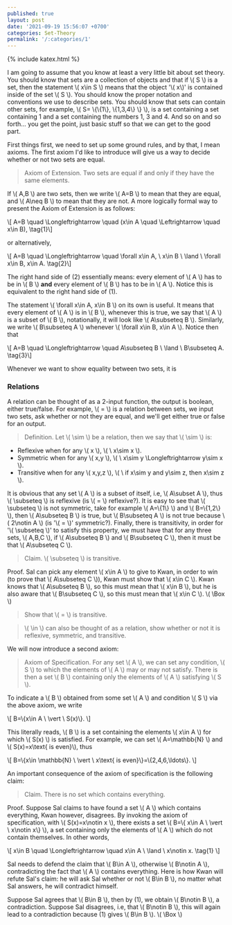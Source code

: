 ```yaml
---
published: true
layout: post
date: '2021-09-19 15:56:07 +0700'
categories: Set-Theory
permalink: '/:categories/1'
---
```

{% include katex.html %}

I am going to assume that you know at least a very little bit about set theory. You should know that sets are a collection of objects and that if \\( S \\) is a set, then the statement \\( x\in S \\) means that the object '\\( x\\)' is contained inside of the set \\( S \\). You should know the proper notation and conventions we use to describe sets. You should know that sets can contain other sets, for example, \\( S= \\{\\{1\\}, \\{1,3,4\\} \\} \\), is a set containing a set containing 1 and a set containing the numbers 1, 3 and 4. And so on and so forth... you get the point, just basic stuff so that we can get to the good part.

First things first, we need to set up some ground rules, and by that, I mean axioms. The first axiom I'd like to introduce will give us a way to decide whether or not two sets are equal.

> Axiom of Extension. Two sets are equal if and only if they have the same elements.

If \\( A,B \\) are two sets, then we write \\( A=B \\) to mean that they are equal, and \\( A\neq B \\) to mean that they are not. A more logically formal way to present the Axiom of Extension is as follows:

\\[ A=B \quad \Longleftrightarrow \quad (x\in A \quad \Leftrightarrow \quad x\in B), \tag{1}\\]

or alternatively,

\\[ A=B \quad \Longleftrightarrow \quad \forall x\in A, \ x\in B \ \land \ \forall x\in B, x\in A. \tag{2}\\]

The right hand side of (2) essentially means: every element of \\( A \\) has to be in \\( B \\) **and** every element of \\( B \\) has to be in \\( A \\). Notice this is equivalent to the right hand side of (1).

The statement \\( \forall x\in A, x\in B \\) on its own is useful. It means that every element of \\( A \\) is in \\( B \\), whenever this is true, we say that \\( A \\) is a subset of \\( B \\), notationally, it will look like \\( A\subseteq B \\). Similarly, we write \\( B\subseteq A \\) whenever \\( \forall x\in B, x\in A \\). Notice then that

\\[ A=B \quad \Longleftrightarrow \quad A\subseteq B \ \land \ B\subseteq A. \tag{3}\\]

Whenever we want to show equality between two sets, it is

### Relations

A relation can be thought of as a 2-input function, the output is boolean, either true/false. For example, \\( = \\) is a relation between sets, we input two sets, ask whether or not they are equal, and we'll get either true or false for an output.

> Definition. Let \\( \sim \\) be a relation, then we say that \\( \sim \\) is:
- Reflexive when for any \\( x \\), \\( \ x\sim x \\).
- Symmetric when for any \\( x,y \\), \\( \ x\sim y \Longleftrightarrow y\sim x \\).
- Transitive when for any \\( x,y,z \\), \\( \ if x\sim y and y\sim z, then x\sim z \\).

It is obvious that any set \\( A \\) is a subset of itself, i.e, \\( A\subset A \\), thus \\( \subseteq \\) is reflexive (is \\( = \\) reflexive?). It is easy to see that \\( \subseteq \\) is not symmetric, take for example \\( A=\\{1\\} \\) and \\( B=\\{1,2\\} \\), then \\( A\subseteq B \\) is true, but \\( B\subseteq A \\) is not true because \\( 2\notin A \\) (is '\\( = \\)' symmetric?). Finally, there is transitivity, in order for '\\( \subseteq \\)' to satisfy this property, we must have that for any three sets, \\( A,B,C \\), if \\( A\subseteq B \\) and \\( B\subseteq C \\), then it must be that \\( A\subseteq C \\). 

> Claim. \\( \subseteq \\) is transitive.

Proof. Sal can pick any element \\( x\in A \\) to give to Kwan, in order to win (to prove that \\( A\subseteq C \\)), Kwan must show that \\( x\in C \\). Kwan knows that \\( A\subseteq B \\), so this must mean that \\( x\in B \\), but he is also aware that \\( B\subseteq C \\), so this must mean that \\( x\in C \\). \\( \Box \\)

> Show that \\( = \\) is transitive.

> \\( \in \\) can also be thought of as a relation, show whether or not it is reflexive, symmetric, and transitive. 

We will now introduce a second axiom:

> Axiom of Specification. For any set \\( A \\), we can set any condition, \\( S \\) to which the elements of \\( A \\) may or may not satisfy. There is then a set \\( B \\) containing only the elements of \\( A \\) satisfying \\( S \\).

To indicate a \\( B \\) obtained from some set \\( A \\) and condition \\( S \\) via the above axiom, we write

\\[ B=\\{x\in A \ \vert \ S(x)\\}. \\]

This literally reads, \\( B \\) is a set containing the elements \\( x\in A \\) for which \\( S(x) \\) is satisfied. For example, we can set \\( A=\mathbb{N} \\) and \\( S(x)=x\text{ is even}\\), thus

\\[ B=\\{x\in \mathbb{N} \ \vert \ x\text{ is even}\\}=\\{2,4,6,\ldots\\}. \\]

An important consequence of the axiom of specification is the following claim:

> Claim. There is no set which contains everything.

Proof. Suppose Sal claims to have found a set \\( A \\) which contains everything, Kwan however, disagrees. By invoking the axiom of specification, with \\( S(x)=x\notin x \\), there exists a set \\( B=\\{ x\in A \ \vert \ x\notin x\\} \\), a set containing only the elements of \\( A \\) which do not contain themselves. In other words,

\\[ x\in B \quad \Longleftrightarrow \quad x\in A \ \land \ x\notin x. \tag{1} \\]

Sal needs to defend the claim that \\( B\in A \\), otherwise \\( B\notin A \\), contradicting the fact that \\( A \\) contains everything. Here is how Kwan will refute Sal's claim: he will ask Sal whether or not \\( B\in B \\), no matter what Sal answers, he will contradict himself. 

Suppose Sal agrees that \\( B\in B \\), then by (1), we obtain \\( B\notin B \\), a contradiction. Suppose Sal disagrees, i.e, that \\( B\notin B \\), this will again lead to a contradiction because (1) gives \\( B\in B \\). \\( \Box \\)
